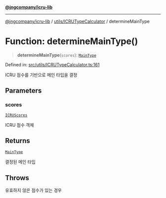 [**@jngcompany/icru-lib**](../../../README.md)

***

[@jngcompany/icru-lib](../../../README.md) / [utils/ICRUTypeCalculator](../README.md) / determineMainType

# Function: determineMainType()

> **determineMainType**(`scores`): [`MainType`](../../../enums/DiagnosisCase/enumerations/MainType.md)

Defined in: [src/utils/ICRUTypeCalculator.ts:161](https://github.com/jngcompany/icru-lib/blob/d3a4d9c24074b22f396121b6f6d7c5106c66ae75/src/utils/ICRUTypeCalculator.ts#L161)

ICRU 점수를 기반으로 메인 타입을 결정

## Parameters

### scores

[`ICRUScores`](../interfaces/ICRUScores.md)

ICRU 점수 객체

## Returns

[`MainType`](../../../enums/DiagnosisCase/enumerations/MainType.md)

결정된 메인 타입

## Throws

유효하지 않은 점수가 있는 경우
